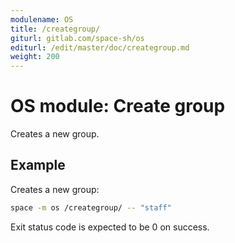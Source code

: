 ```yaml
---
modulename: OS
title: /creategroup/
giturl: gitlab.com/space-sh/os
editurl: /edit/master/doc/creategroup.md
weight: 200
---
```

# OS module: Create group

Creates a new group.  


## Example

Creates a new group:
```sh
space -m os /creategroup/ -- "staff"
```

Exit status code is expected to be 0 on success.
